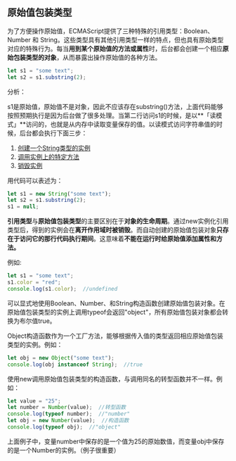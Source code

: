 ## 原始值包装类型

为了方便操作原始值，ECMAScript提供了三种特殊的引用类型：Boolean、Number 和 String。这些类型具有其他引用类型一样的特点，但也具有原始类型对应的特殊行为。每当**用到某个原始值的方法或属性**时，后台都会创建一个相应**原始包装类型的对象**，从而暴露出操作原始值的各种方法。



```javascript
let s1 = "some text";
let s2 = s1.substring(2);
```

分析：

s1是原始值，原始值不是对象，因此不应该存在substring()方法，上面代码能够按照预期执行是因为后台做了很多处理。当第二行访问s1的时候，是以**「读模式」**访问的，也就是从内存中读取变量保存的值。以读模式访问字符串值的时候，后台都会执行下面三步：

1. <u>创建一个String类型的实例</u>
2. <u>调用实例上的特定方法</u>
3. <u>销毁实例</u>

用代码可以表述为：

```javascript
let s1 = new String("some text");
let s2 = s1.substring(2);
s1 = null;
```

**引用类型**与**原始值包装类型**的主要区别在于**对象的生命周期**。通过new实例化引用类型后，得到的实例会在**离开作用域时被销毁**。而自动创建的原始值包装对象**只存在于访问它的那行代码执行期间**。这意味着**不能在运行时给原始值添加属性和方法。**

例如:

```javascript
let s1 = "some text";
s1.color = "red";
console.log(s1.color);  //undefined
```

可以显式地使用Boolean、Number、和String构造函数创建原始值包装对象。在原始值包装类型的实例上调用typeof会返回"object"，所有原始值包装对象都会转换为布尔值true。

Object构造函数作为一个工厂方法，能够根据传入值的类型返回相应原始值包装类型的实例。例如：

```javascript
let obj = new Object("some text");
console.log(obj instanceof String);  //true
```

使用new调用原始值包装类型的构造函数，与调用同名的转型函数并不一样。例如：

```javascript
let value = "25";
let number = Number(value);  //转型函数
console.log(typeof number);  //"number"
let obj = new Number(value);  //构造函数
console.log(typeof obj);  //"object"
```

上面例子中，变量number中保存的是一个值为25的原始数值，而变量obj中保存的是一个Number的实例。（例子很重要）

